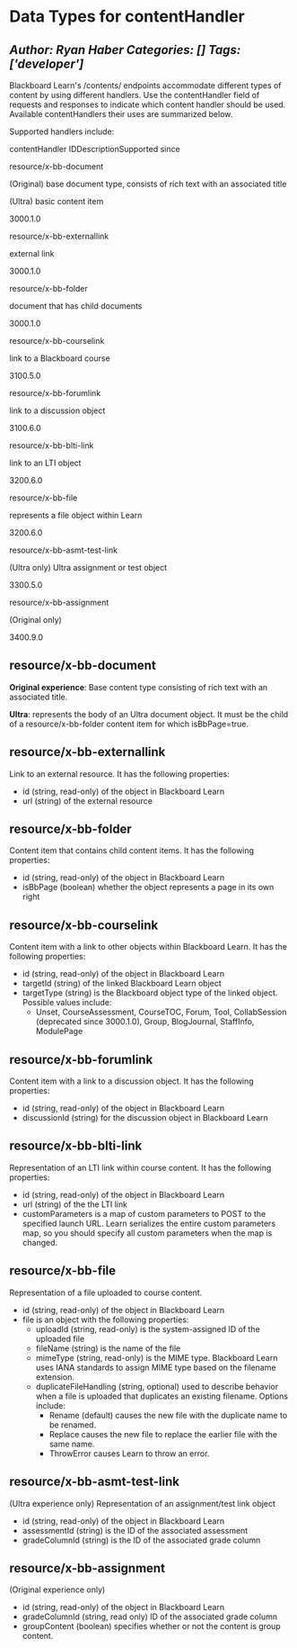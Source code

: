 # Data Types for contentHandler
*Author: Ryan Haber*
*Categories: []*
*Tags: ['developer']*
---
Blackboard Learn's /contents/ endpoints accommodate different types of content
by using different handlers. Use the contentHandler field of requests and
responses to indicate which content handler should be used. Available
contentHandlers their uses are summarized below.

Supported handlers include:

contentHandler IDDescriptionSupported since

resource/x-bb-document

(Original) base document type, consists of rich text with an associated title

(Ultra) basic content item

3000.1.0

resource/x-bb-externallink

external link

3000.1.0

resource/x-bb-folder

document that has child documents

3000.1.0

resource/x-bb-courselink

link to a Blackboard course

3100.5.0

resource/x-bb-forumlink

link to a discussion object

3100.6.0

resource/x-bb-blti-link

link to an LTI object

3200.6.0

resource/x-bb-file

represents a file object within Learn

3200.6.0

resource/x-bb-asmt-test-link

(Ultra only) Ultra assignment or test object

3300.5.0

resource/x-bb-assignment

(Original only)

3400.9.0

## resource/x-bb-document

**Original experience**: Base content type consisting of rich text with an associated title.  

**Ultra**: represents the body of an Ultra document object. It must be the child of a resource/x-bb-folder content item for which isBbPage=true.

## resource/x-bb-externallink

Link to an external resource. It has the following properties:

  * id (string, read-only) of the object in Blackboard Learn
  * url (string) of the external resource

## resource/x-bb-folder

Content item that contains child content items. It has the following
properties:

  * id (string, read-only) of the object in Blackboard Learn
  * isBbPage (boolean) whether the object represents a page in its own right

## resource/x-bb-courselink

Content item with a link to other objects within Blackboard Learn. It has the
following properties:

  * id (string, read-only) of the object in Blackboard Learn
  * targetId (string) of the linked Blackboard Learn object
  * targetType (string) is the Blackboard object type of the linked object. Possible values include:
    * Unset, CourseAssessment, CourseTOC, Forum, Tool, CollabSession (deprecated since 3000.1.0), Group, BlogJournal, StaffInfo, ModulePage

## resource/x-bb-forumlink

Content item with a link to a discussion object. It has the following
properties:

  * id (string, read-only) of the object in Blackboard Learn
  * discussionId (string) for the discussion object in Blackboard Learn

## resource/x-bb-blti-link

Representation of an LTI link within course content. It has the following
properties:

  * id (string, read-only) of the object in Blackboard Learn
  * url (string) of the the LTI link
  * customParameters is a map of custom parameters to POST to the specified launch URL. Learn serializes the entire custom parameters map, so you should specify all custom parameters when the map is changed.

## resource/x-bb-file

Representation of a file uploaded to course content.

  * id (string, read-only) of the object in Blackboard Learn
  * file is an object with the following properties:
    * uploadId (string, read-only) is the system-assigned ID of the uploaded file
    * fileName (string) is the name of the file
    * mimeType (string, read-only) is the MIME type. Blackboard Learn uses IANA standards to assign MIME type based on the filename extension.
    * duplicateFileHandling (string, optional) used to describe behavior when a file is uploaded that duplicates an existing filename. Options include:
      * Rename (default) causes the new file with the duplicate name to be renamed.
      * Replace causes the new file to replace the earlier file with the same name.
      * ThrowError causes Learn to throw an error.

## resource/x-bb-asmt-test-link

(Ultra experience only) Representation of an assignment/test link object

  * id (string, read-only) of the object in Blackboard Learn
  * assessmentId (string) is the ID of the associated assessment
  * gradeColumnId (string) is the ID of the associated grade column

## resource/x-bb-assignment

(Original experience only)

  * id (string, read-only) of the object in Blackboard Learn
  * gradeColumnId (string, read only) ID of the associated grade column
  * groupContent (boolean) specifies whether or not the content is group content.

##

